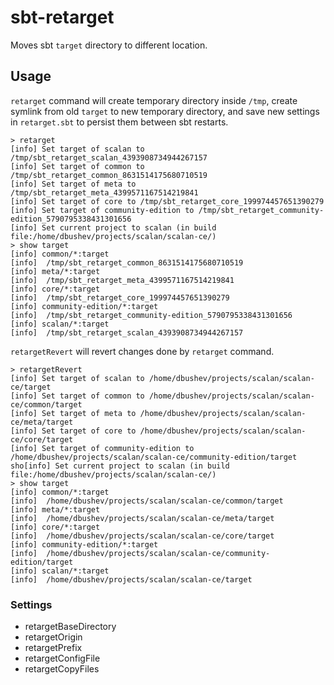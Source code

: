 # sbt-retarget

Moves sbt `target` directory to different location.

## Usage

`retarget` command will create temporary directory inside `/tmp`,
create symlink from old `target` to new temporary directory,
and save new settings in `retarget.sbt` to persist them between sbt restarts.

    > retarget
    [info] Set target of scalan to /tmp/sbt_retarget_scalan_4393908734944267157
    [info] Set target of common to /tmp/sbt_retarget_common_8631514175680710519
    [info] Set target of meta to /tmp/sbt_retarget_meta_4399571167514219841
    [info] Set target of core to /tmp/sbt_retarget_core_199974457651390279
    [info] Set target of community-edition to /tmp/sbt_retarget_community-edition_5790795338431301656
    [info] Set current project to scalan (in build file:/home/dbushev/projects/scalan/scalan-ce/)
    > show target
    [info] common/*:target
    [info] 	/tmp/sbt_retarget_common_8631514175680710519
    [info] meta/*:target
    [info] 	/tmp/sbt_retarget_meta_4399571167514219841
    [info] core/*:target
    [info] 	/tmp/sbt_retarget_core_199974457651390279
    [info] community-edition/*:target
    [info] 	/tmp/sbt_retarget_community-edition_5790795338431301656
    [info] scalan/*:target
    [info] 	/tmp/sbt_retarget_scalan_4393908734944267157


`retargetRevert` will revert changes done by `retarget` command.

    > retargetRevert
    [info] Set target of scalan to /home/dbushev/projects/scalan/scalan-ce/target
    [info] Set target of common to /home/dbushev/projects/scalan/scalan-ce/common/target
    [info] Set target of meta to /home/dbushev/projects/scalan/scalan-ce/meta/target
    [info] Set target of core to /home/dbushev/projects/scalan/scalan-ce/core/target
    [info] Set target of community-edition to /home/dbushev/projects/scalan/scalan-ce/community-edition/target
    sho[info] Set current project to scalan (in build file:/home/dbushev/projects/scalan/scalan-ce/)
    > show target
    [info] common/*:target
    [info] 	/home/dbushev/projects/scalan/scalan-ce/common/target
    [info] meta/*:target
    [info] 	/home/dbushev/projects/scalan/scalan-ce/meta/target
    [info] core/*:target
    [info] 	/home/dbushev/projects/scalan/scalan-ce/core/target
    [info] community-edition/*:target
    [info] 	/home/dbushev/projects/scalan/scalan-ce/community-edition/target
    [info] scalan/*:target
    [info] 	/home/dbushev/projects/scalan/scalan-ce/target


### Settings

- retargetBaseDirectory
- retargetOrigin
- retargetPrefix
- retargetConfigFile
- retargetCopyFiles
